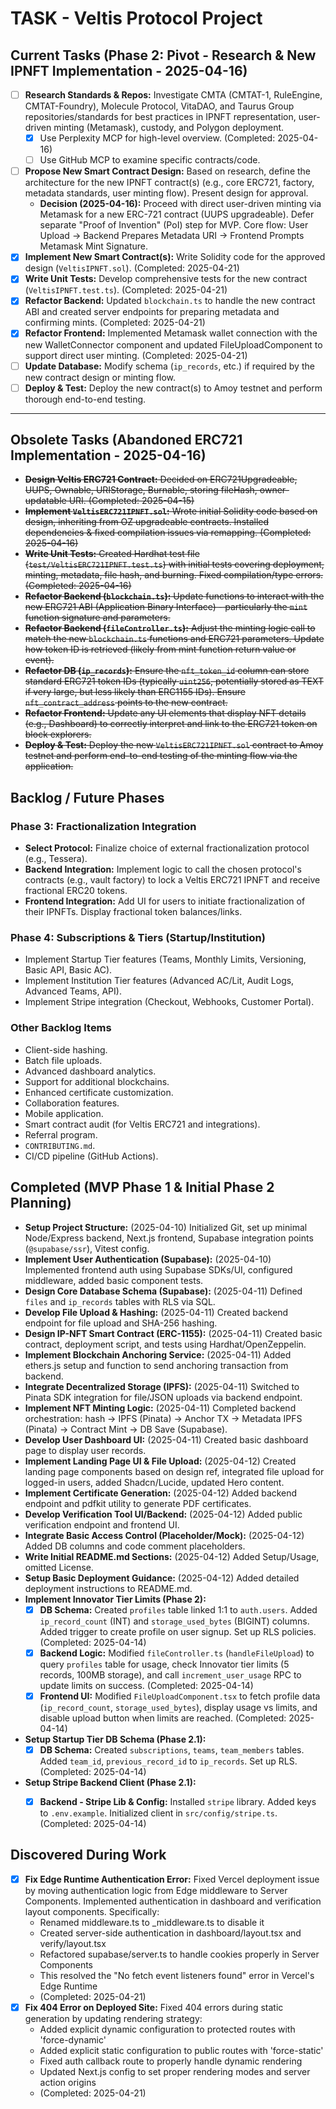 # TASK - Veltis Protocol Project

## Current Tasks (Phase 2: Pivot - Research & New IPNFT Implementation - 2025-04-16)

*   [ ] **Research Standards & Repos:** Investigate CMTA (CMTAT-1, RuleEngine, CMTAT-Foundry), Molecule Protocol, VitaDAO, and Taurus Group repositories/standards for best practices in IPNFT representation, user-driven minting (Metamask), custody, and Polygon deployment.
    *   [x] Use Perplexity MCP for high-level overview. (Completed: 2025-04-16)
    *   [ ] Use GitHub MCP to examine specific contracts/code.
*   [ ] **Propose New Smart Contract Design:** Based on research, define the architecture for the new IPNFT contract(s) (e.g., core ERC721, factory, metadata standards, user minting flow). Present design for approval.
    *   **Decision (2025-04-16):** Proceed with direct user-driven minting via Metamask for a new ERC-721 contract (UUPS upgradeable). Defer separate "Proof of Invention" (PoI) step for MVP. Core flow: User Upload -> Backend Prepares Metadata URI -> Frontend Prompts Metamask Mint Signature.
*   [x] **Implement New Smart Contract(s):** Write Solidity code for the approved design (`VeltisIPNFT.sol`). (Completed: 2025-04-21)
*   [x] **Write Unit Tests:** Develop comprehensive tests for the new contract (`VeltisIPNFT.test.ts`). (Completed: 2025-04-21)
*   [x] **Refactor Backend:** Updated `blockchain.ts` to handle the new contract ABI and created server endpoints for preparing metadata and confirming mints. (Completed: 2025-04-21)
*   [x] **Refactor Frontend:** Implemented Metamask wallet connection with the new WalletConnector component and updated FileUploadComponent to support direct user minting. (Completed: 2025-04-21)
*   [ ] **Update Database:** Modify schema (`ip_records`, etc.) if required by the new contract design or minting flow.
*   [ ] **Deploy & Test:** Deploy the new contract(s) to Amoy testnet and perform thorough end-to-end testing.

---
## Obsolete Tasks (Abandoned ERC721 Implementation - 2025-04-16)

*   ~~**Design Veltis ERC721 Contract:** Decided on ERC721Upgradeable, UUPS, Ownable, URIStorage, Burnable, storing fileHash, owner-updatable URI. (Completed: 2025-04-15)~~
*   ~~**Implement `VeltisERC721IPNFT.sol`:** Wrote initial Solidity code based on design, inheriting from OZ upgradeable contracts. Installed dependencies & fixed compilation issues via remapping. (Completed: 2025-04-16)~~
*   ~~**Write Unit Tests:** Created Hardhat test file (`test/VeltisERC721IPNFT.test.ts`) with initial tests covering deployment, minting, metadata, file hash, and burning. Fixed compilation/type errors. (Completed: 2025-04-16)~~
*   ~~**Refactor Backend (`blockchain.ts`):** Update functions to interact with the new ERC721 ABI (Application Binary Interface) - particularly the `mint` function signature and parameters.~~
*   ~~**Refactor Backend (`fileController.ts`):** Adjust the minting logic call to match the new `blockchain.ts` functions and ERC721 parameters. Update how token ID is retrieved (likely from mint function return value or event).~~
*   ~~**Refactor DB (`ip_records`):** Ensure the `nft_token_id` column can store standard ERC721 token IDs (typically `uint256`, potentially stored as TEXT if very large, but less likely than ERC1155 IDs). Ensure `nft_contract_address` points to the new contract.~~
*   ~~**Refactor Frontend:** Update any UI elements that display NFT details (e.g., Dashboard) to correctly interpret and link to the ERC721 token on block explorers.~~
*   ~~**Deploy & Test:** Deploy the new `VeltisERC721IPNFT.sol` contract to Amoy testnet and perform end-to-end testing of the minting flow via the application.~~

## Backlog / Future Phases

### Phase 3: Fractionalization Integration
*   **Select Protocol:** Finalize choice of external fractionalization protocol (e.g., Tessera).
*   **Backend Integration:** Implement logic to call the chosen protocol's contracts (e.g., vault factory) to lock a Veltis ERC721 IPNFT and receive fractional ERC20 tokens.
*   **Frontend Integration:** Add UI for users to initiate fractionalization of their IPNFTs. Display fractional token balances/links.

### Phase 4: Subscriptions & Tiers (Startup/Institution)
*   Implement Startup Tier features (Teams, Monthly Limits, Versioning, Basic API, Basic AC).
*   Implement Institution Tier features (Advanced AC/Lit, Audit Logs, Advanced Teams, API).
*   Implement Stripe integration (Checkout, Webhooks, Customer Portal).

### Other Backlog Items
*   Client-side hashing.
*   Batch file uploads.
*   Advanced dashboard analytics.
*   Support for additional blockchains.
*   Enhanced certificate customization.
*   Collaboration features.
*   Mobile application.
*   Smart contract audit (for Veltis ERC721 and integrations).
*   Referral program.
*   `CONTRIBUTING.md`.
*   CI/CD pipeline (GitHub Actions).

## Completed (MVP Phase 1 & Initial Phase 2 Planning)

*   **Setup Project Structure:** (2025-04-10) Initialized Git, set up minimal Node/Express backend, Next.js frontend, Supabase integration points (`@supabase/ssr`), Vitest config.
*   **Implement User Authentication (Supabase):** (2025-04-10) Implemented frontend auth using Supabase SDKs/UI, configured middleware, added basic component tests.
*   **Design Core Database Schema (Supabase):** (2025-04-11) Defined `files` and `ip_records` tables with RLS via SQL.
*   **Develop File Upload & Hashing:** (2025-04-11) Created backend endpoint for file upload and SHA-256 hashing.
*   **Design IP-NFT Smart Contract (ERC-1155):** (2025-04-11) Created basic contract, deployment script, and tests using Hardhat/OpenZeppelin.
*   **Implement Blockchain Anchoring Service:** (2025-04-11) Added ethers.js setup and function to send anchoring transaction from backend.
*   **Integrate Decentralized Storage (IPFS):** (2025-04-11) Switched to Pinata SDK integration for file/JSON uploads via backend endpoint.
*   **Implement NFT Minting Logic:** (2025-04-11) Completed backend orchestration: hash -> IPFS (Pinata) -> Anchor TX -> Metadata IPFS (Pinata) -> Contract Mint -> DB Save (Supabase).
*   **Develop User Dashboard UI:** (2025-04-11) Created basic dashboard page to display user records.
*   **Implement Landing Page UI & File Upload:** (2025-04-12) Created landing page components based on design ref, integrated file upload for logged-in users, added Shadcn/Lucide, updated Hero content.
*   **Implement Certificate Generation:** (2025-04-12) Added backend endpoint and pdfkit utility to generate PDF certificates.
*   **Develop Verification Tool UI/Backend:** (2025-04-12) Added public verification endpoint and frontend UI.
*   **Integrate Basic Access Control (Placeholder/Mock):** (2025-04-12) Added DB columns and code comment placeholders.
*   **Write Initial README.md Sections:** (2025-04-12) Added Setup/Usage, omitted License.
*   **Setup Basic Deployment Guidance:** (2025-04-12) Added detailed deployment instructions to README.md.
*   **Implement Innovator Tier Limits (Phase 2):**
    *   [x] **DB Schema:** Created `profiles` table linked 1:1 to `auth.users`. Added `ip_record_count` (INT) and `storage_used_bytes` (BIGINT) columns. Added trigger to create profile on user signup. Set up RLS policies. (Completed: 2025-04-14)
    *   [x] **Backend Logic:** Modified `fileController.ts` (`handleFileUpload`) to query `profiles` table for usage, check Innovator tier limits (5 records, 100MB storage), and call `increment_user_usage` RPC to update limits on success. (Completed: 2025-04-14)
    *   [x] **Frontend UI:** Modified `FileUploadComponent.tsx` to fetch profile data (`ip_record_count`, `storage_used_bytes`), display usage vs limits, and disable upload button when limits are reached. (Completed: 2025-04-14)
*   **Setup Startup Tier DB Schema (Phase 2.1):**
    *   [x] **DB Schema:** Created `subscriptions`, `teams`, `team_members` tables. Added `team_id`, `previous_record_id` to `ip_records`. Set up RLS. (Completed: 2025-04-14)
*   **Setup Stripe Backend Client (Phase 2.1):**
    *   [x] **Backend - Stripe Lib & Config:** Installed `stripe` library. Added keys to `.env.example`. Initialized client in `src/config/stripe.ts`. (Completed: 2025-04-14)


## Discovered During Work

*   [x] **Fix Edge Runtime Authentication Error:** Fixed Vercel deployment issue by moving authentication logic from Edge middleware to Server Components. Implemented authentication in dashboard and verification layout components. Specifically:
    * Renamed middleware.ts to _middleware.ts to disable it
    * Created server-side authentication in dashboard/layout.tsx and verify/layout.tsx
    * Refactored supabase/server.ts to handle cookies properly in Server Components
    * This resolved the "No fetch event listeners found" error in Vercel's Edge Runtime
    * (Completed: 2025-04-21)
*   [x] **Fix 404 Error on Deployed Site:** Fixed 404 errors during static generation by updating rendering strategy:
    * Added explicit dynamic configuration to protected routes with 'force-dynamic'
    * Added explicit static configuration to public routes with 'force-static'
    * Fixed auth callback route to properly handle dynamic rendering
    * Updated Next.js config to set proper rendering modes and server action origins
    * (Completed: 2025-04-21)
